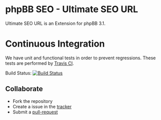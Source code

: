 # phpBB SEO - Ultimate SEO URL

Ultimate SEO URL is an Extension for phpBB 3.1.

# Continuous Integration

We have unit and functional tests in order to prevent regressions. These tests are performed by [Travis CI](http://travis-ci.org/).

Build Status: [![Build Status](https://secure.travis-ci.org/phpBBSEO/usu.png?branch=master)](http://travis-ci.org/phpBBSEO/usu)

## Collaborate

* Fork the repository
* Create a issue in the [tracker](https://github.com/phpBBSEO/usu/issues)
* Submit a [pull-request](https://github.com/phpBBSEO/usu/pulls)

